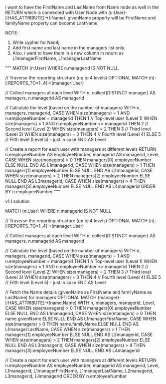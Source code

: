 i want to have the FirstName and LastName from Name node as well in the RETURN which is connected with User Node with (u:User)-[:HAS_ATTRIBUTE]->(:Name). givenName property will be FirstName and familyName property can become LastName.

NOTE: 
1. Write cypher for Neo4j.
2. Add first name and last name in the managers list only.
3. Also, i want to have them in a new column in return as L1managerFirstName, L1managerLastName

"""
MATCH (n:User)
WHERE n.managerid IS NOT NULL

// Traverse the reporting structure (up to 4 levels)
OPTIONAL MATCH (n)-[:REPORTS_TO*1..4]->(manager:User)

// Collect managers at each level
WITH n, 
     collect(DISTINCT manager) AS managers,
     n.managerid AS managerid

// Calculate the level (based on the number of managers)
WITH n, managers, managerid, 
     CASE 
        WHEN size(managers) = 1 AND n.employeeNumber = managerid THEN 1   // Top-level user (Level 1)
        WHEN size(managers) = 1 AND n.employeeNumber <> managerid THEN 2   // Second level (Level 2)
        WHEN size(managers) = 2 THEN 3   // Third level (Level 3)
        WHEN size(managers) = 3 THEN 4   // Fourth level (Level 4)
        ELSE 5                           // Fifth level (Level 5) - just in case
     END AS Level

// Create a report for each user with managers at different levels
RETURN n.employeeNumber AS employeeNumber, 
       managerid AS managerid, 
       Level,
       CASE WHEN size(managers) > 0 THEN managers[0].employeeNumber ELSE NULL END AS L1managerid,
       CASE WHEN size(managers) > 1 THEN managers[1].employeeNumber ELSE NULL END AS L2managerid,
       CASE WHEN size(managers) > 2 THEN managers[2].employeeNumber ELSE NULL END AS L3managerid,
       CASE WHEN size(managers) > 4 THEN managers[3].employeeNumber ELSE NULL END AS L4managerid
ORDER BY n.employeeNumber
"""

v1.1 solution

MATCH (n:User)
WHERE n.managerid IS NOT NULL

// Traverse the reporting structure (up to 4 levels)
OPTIONAL MATCH (n)-[:REPORTS_TO*1..4]->(manager:User)

// Collect managers at each level
WITH n, 
     collect(DISTINCT manager) AS managers,
     n.managerid AS managerid

// Calculate the level (based on the number of managers)
WITH n, managers, managerid, 
     CASE 
        WHEN size(managers) = 1 AND n.employeeNumber = managerid THEN 1   // Top-level user (Level 1)
        WHEN size(managers) = 1 AND n.employeeNumber <> managerid THEN 2   // Second level (Level 2)
        WHEN size(managers) = 2 THEN 3   // Third level (Level 3)
        WHEN size(managers) = 3 THEN 4   // Fourth level (Level 4)
        ELSE 5                           // Fifth level (Level 5) - just in case
     END AS Level

// Fetch the Name details (givenName as FirstName and familyName as LastName) for managers
OPTIONAL MATCH (manager)-[:HAS_ATTRIBUTE]->(name:Name)
WITH n, managers, managerid, Level, 
     CASE 
        WHEN size(managers) > 0 THEN managers[0].employeeNumber ELSE NULL END AS L1managerid,
     CASE 
        WHEN size(managers) > 0 THEN name.givenName ELSE NULL END AS L1managerFirstName,
     CASE 
        WHEN size(managers) > 0 THEN name.familyName ELSE NULL END AS L1managerLastName,
     CASE WHEN size(managers) > 1 THEN managers[1].employeeNumber ELSE NULL END AS L2managerid,
     CASE WHEN size(managers) > 2 THEN managers[2].employeeNumber ELSE NULL END AS L3managerid,
     CASE WHEN size(managers) > 4 THEN managers[3].employeeNumber ELSE NULL END AS L4managerid

// Create a report for each user with managers at different levels
RETURN n.employeeNumber AS employeeNumber, 
       managerid AS managerid, 
       Level,
       L1managerid,
       L1managerFirstName,
       L1managerLastName,
       L2managerid,
       L3managerid,
       L4managerid
ORDER BY n.employeeNumber
